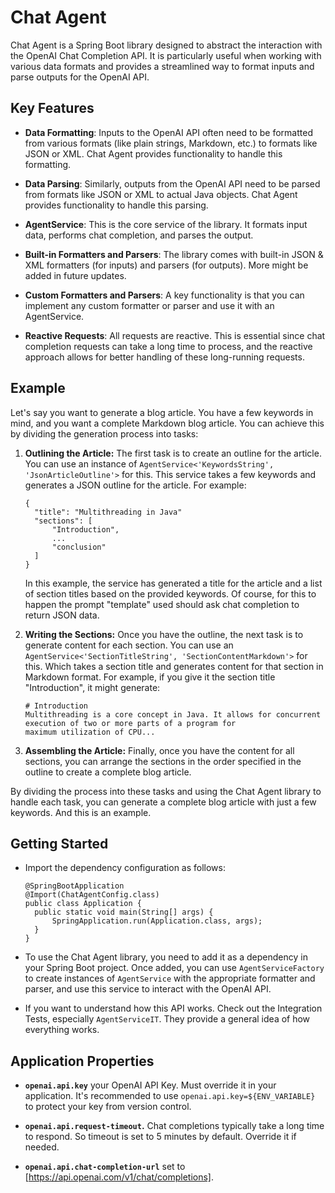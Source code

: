 # Chat Agent

Chat Agent is a Spring Boot library designed to abstract the interaction with the OpenAI Chat Completion API. It is
particularly useful when working with various data formats and provides a streamlined way to format inputs and parse
outputs for the OpenAI API.

## Key Features

- **Data Formatting**: Inputs to the OpenAI API often need to be formatted from various formats (like plain strings,
  Markdown, etc.) to formats like JSON or XML. Chat Agent provides functionality to handle this formatting.

- **Data Parsing**: Similarly, outputs from the OpenAI API need to be parsed from formats like JSON or XML to actual
  Java objects. Chat Agent provides functionality to handle this parsing.

- **AgentService**: This is the core service of the library. It formats input data, performs chat completion, and parses
  the output.

- **Built-in Formatters and Parsers**: The library comes with built-in JSON & XML formatters (for inputs)
  and parsers (for outputs). More might be added in future updates.

- **Custom Formatters and Parsers**: A key functionality is that you can implement any custom formatter or parser and
  use it with an AgentService.

- **Reactive Requests**: All requests are reactive. This is essential since chat completion requests can take a long
  time to process, and the reactive approach allows for better handling of these long-running requests.

## Example

Let's say you want to generate a blog article. You have a few keywords in mind, and you want a complete Markdown blog
article. You can achieve this by dividing the generation process into tasks:

1. **Outlining the Article:** The first task is to create an outline for the article. You can use an instance of
   `AgentService<'KeywordsString', 'JsonArticleOutline'>` for this. This service takes a few keywords and generates a
   JSON
   outline for the article. For example:

    ```
    {
      "title": "Multithreading in Java"
      "sections": [
          "Introduction",
          ...
          "conclusion"
      ]
    }
    ```

   In this example, the service has generated a title for the article and a list of section titles based on the provided
   keywords. Of course, for this to happen the prompt "template" used should ask chat completion to return JSON data.

2. **Writing the Sections:** Once you have the outline, the next task is to generate content for each section. You can
   use an `AgentService<'SectionTitleString', 'SectionContentMarkdown'>` for this. Which takes a section title and
   generates content for that section in Markdown format.
   For example, if you give it the section title "Introduction", it might generate:

    ```
   # Introduction
    Multithreading is a core concept in Java. It allows for concurrent execution of two or more parts of a program for
    maximum utilization of CPU...
   ```

3. **Assembling the Article:** Finally, once you have the content for all sections, you can arrange the sections in the
   order specified in the outline to create a complete blog article.

By dividing the process into these tasks and using the Chat Agent library to handle each task, you can generate a
complete blog article with just a few keywords. And this is an example.

## Getting Started

- Import the dependency configuration as follows:

    ```
  @SpringBootApplication
  @Import(ChatAgentConfig.class)
  public class Application {
      public static void main(String[] args) {
          SpringApplication.run(Application.class, args);
      }
  }
  ```

- To use the Chat Agent library, you need to add it as a dependency in your Spring Boot project. Once added, you can
  use `AgentServiceFactory` to create instances of `AgentService` with the appropriate formatter and parser, and use
  this service to interact with the OpenAI API.

- If you want to understand how this API works. Check out the Integration Tests, especially `AgentServiceIT`.
  They provide a general idea of how everything works.

## Application Properties

- **`openai.api.key`** your OpenAI API Key. Must override it in your application.
  It's recommended to use `openai.api.key=${ENV_VARIABLE}` to protect your key from version control.

- **`openai.api.request-timeout`.** Chat completions typically take a long time to respond. So timeout is set to 5
  minutes by default. Override it if needed.

- **`openai.api.chat-completion-url`** set to [https://api.openai.com/v1/chat/completions].
